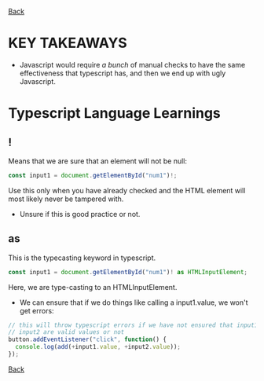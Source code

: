 [Back](./../README.md)

# KEY TAKEAWAYS
* Javascript would require *a bunch* of manual checks to have the same effectiveness that typescript has, and then we end up with ugly Javascript.

# Typescript Language Learnings
## !
Means that we are sure that an element will not be null:
```ts
const input1 = document.getElementById("num1")!;
```
Use this only when you have already checked and the HTML element will most likely never be tampered with.
* Unsure if this is good practice or not.

## as
This is the typecasting keyword in typescript.
```ts
const input1 = document.getElementById("num1")! as HTMLInputElement;
```
Here, we are type-casting to an HTMLInputElement.
* We can ensure that if we do things like calling a input1.value, we won't get errors:
```ts
// this will throw typescript errors if we have not ensured that input1 or
// input2 are valid values or not
button.addEventListener("click", function() {
  console.log(add(+input1.value, +input2.value));
});
```

[Back](./../README.md)